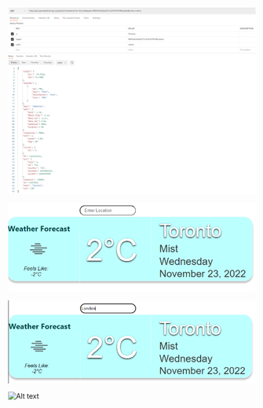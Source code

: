 ![Alt text](./Screenshots/postman_screenshot.PNG?raw=true "Postman Screenshot")

![Alt text](./Screenshots/weather_screenshot_1.PNG?raw=true "WeatherScreenshot 1")

![Alt text](./Screenshots/weather_screenshot_2.PNG?raw=true "WeatherScreenshot 2 (Searching Location)")

![Alt text](./Screenshots/weather_screenshot_3_after_search.PNG.PNG?raw=true "WeatherScreenshot 3 (After Searching)")